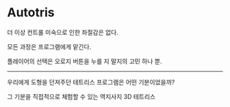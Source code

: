 # Autotris

더 이상 컨트롤 미숙으로 인한 좌절감은 없다. 

모든 과정은 프로그램에게 맡긴다.

플레이어의 선택은 오로지 버튼을 누를 지 말지의 고민 하나 뿐.




----
우리에게 도형을 던져주던 테트리스 프로그램은 어떤 기분이었을까? 

그 기분을 직접적으로 체험할 수 있는 역지사지 3D 테트리스
